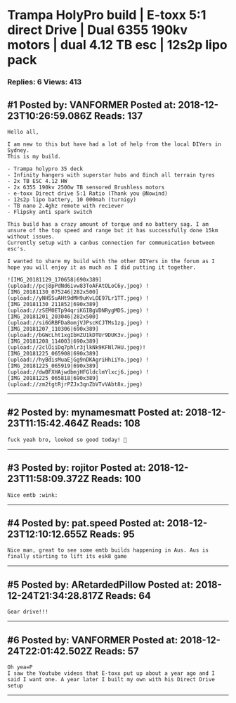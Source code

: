 # Trampa HolyPro build &#124; E-toxx 5:1 direct Drive &#124; Dual 6355 190kv motors &#124; dual 4.12 TB esc &#124; 12s2p lipo pack

### Replies: 6 Views: 413

## \#1 Posted by: VANFORMER Posted at: 2018-12-23T10:26:59.086Z Reads: 137

```
Hello all,

I am new to this but have had a lot of help from the local DIYers in Sydney.
This is my build.

- Trampa holypro 35 deck
- Infinity hangers with superstar hubs and 8inch all terrain tyres 
- 2x TB ESC 4.12 HW
- 2x 6355 190kv 2500w TB sensored Brushless motors
- e-toxx Direct drive 5:1 Ratio (Thank you @Nowind)
- 12s2p lipo battery, 10 000mah (turnigy)
- TB nano 2.4ghz remote with reciever
- Flipsky anti spark switch 

This build has a crazy amount of torque and no battery sag. I am unsure of the top speed and range but it has successfully done 15km without issues. 
Currently setup with a canbus connection for communication between esc's.

I wanted to share my build with the other DIYers in the forum as I hope you will enjoy it as much as I did putting it together.

![IMG_20181129_170658|690x389](upload://pcj8pPdNd6ivw83ToAFAtOLoC6y.jpeg) ![IMG_20181130_075246|282x500](upload://yNHSSuAHt9dMH9uKvLOE97Lr1TT.jpeg) ![IMG_20181130_211852|690x389](upload://zSEM0ETp94qriKGIBgVDNRygMDS.jpeg) ![IMG_20181201_203046|282x500](upload://si6GRBFDa8omjVJPscKCJTMs1zg.jpeg) ![IMG_20181207_110306|690x389](upload://bGWcLht1xgIbHZU1kDTUr9DUK3v.jpeg) ![IMG_20181208_114003|690x389](upload://2clOiiDq7phlr3jlkNk9KFNl7HU.jpeg)![IMG_20181225_065908|690x389](upload://hyBdisMuaEjGg9nDKAgriHhiiYo.jpeg) ![IMG_20181225_065919|690x389](upload://dwBFXHAjwdbmjHFGldclmYlxcj6.jpeg) ![IMG_20181225_065818|690x389](upload://zm2tgtRjrPZJx3qnZbVTvVAbt8x.jpeg)
```

---
## \#2 Posted by: mynamesmatt Posted at: 2018-12-23T11:15:42.464Z Reads: 108

```
fuck yeah bro, looked so good today! 💙
```

---
## \#3 Posted by: rojitor Posted at: 2018-12-23T11:58:09.372Z Reads: 100

```
Nice emtb :wink:
```

---
## \#4 Posted by: pat.speed Posted at: 2018-12-23T12:10:12.655Z Reads: 95

```
Nice man, great to see some emtb builds happening in Aus. Aus is finally starting to lift its esk8 game
```

---
## \#5 Posted by: ARetardedPillow Posted at: 2018-12-24T21:34:28.817Z Reads: 64

```
Gear drive!!!
```

---
## \#6 Posted by: VANFORMER Posted at: 2018-12-24T22:01:42.502Z Reads: 57

```
Oh yea=P
I saw the Youtube videos that E-toxx put up about a year ago and I said I want one. A year later I built my own with his Direct Drive setup
```

---
